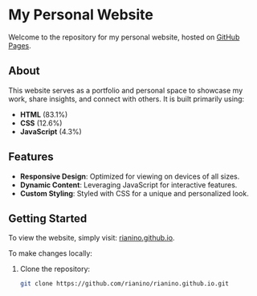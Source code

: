# My Personal Website

Welcome to the repository for my personal website, hosted on [GitHub Pages](https://rianino.github.io).

## About

This website serves as a portfolio and personal space to showcase my work, share insights, and connect with others. It is built primarily using:

- **HTML** (83.1%)
- **CSS** (12.6%)
- **JavaScript** (4.3%)

## Features

- **Responsive Design**: Optimized for viewing on devices of all sizes.
- **Dynamic Content**: Leveraging JavaScript for interactive features.
- **Custom Styling**: Styled with CSS for a unique and personalized look.

## Getting Started

To view the website, simply visit: [rianino.github.io](https://rianino.github.io).

To make changes locally:

1. Clone the repository:

   ```bash
   git clone https://github.com/rianino/rianino.github.io.git
